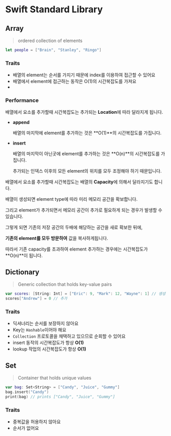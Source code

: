 # Swift Standard Library

## Array

> ordered collection of elements

```swift
let people = ["Brain", "Stanley", "Ringo"]
```

### Traits

- 배열의 element는 순서를 가지기 때문에 index를 이용하여 접근할 수 있어요
- 배열에서 element에 접근하는 동작은 O(1)의 시간복잡도를 가져요
- 

### Performance

배열에서 요소를 추가할때 시간복잡도는 추가되는 **Location**에 따라 달라지게 됩니다.

- **append**

    배열의 마지막에 element를 추가하는 것은 **O(1)**의 시간복잡도를 가집니다.

- **insert**

    배열의 마지막이 아닌곳에 element를 추가하는 것은 **O(n)**의 시간복잡도를 가집니다.

    추가되는 인덱스 이후의 모든 element의 위치를 모두 조정해야 하기 때문입니다.

배열에서 요소를 추가할때 시간복잡도는 배열의 **Capacity**에 의해서 달라지기도 합니다.

배열이 생성되면 element type에 따라 미리 메모리 공간을 확보합니다.

그리고 element가 추가되면서 메모리 공간이 추가로 필요하게 되는 경우가 발생할 수 있습니다.

그렇게 되면 기존의 저장 공간의 두배에 해당하는 공간을 새로 확보한 뒤에,

**기존의 element를 모두 방문하여** 값을 복사하게됩니다.

따라서 기존 capacity를 초과하여 element 추가하는 경우에는 시간복잡도가 **O(n)**이 됩니다.

## Dictionary

> Generic collection that holds key-value pairs

```swift
var scores: [String: Int] = ["Eric": 9, "Mark": 12, "Wayne": 1] // 생성
scores["Andrew"] = 0 // 추가
```

### Traits

- 딕셔너리는 순서를 보장하지 않아요
- Key는 `Hashable`이어야 해요
- `Collection` 프로토콜을 채택하고 있으므로 순회할 수 있어요
- insert 동작의 시간복잡도가 항상 **O(1)**
- lookup 작업의 시간복잡도가 항상 **O(1)**

## Set

> Container that holds unique values

```swift
var bag: Set<String> = ["Candy", "Juice", "Gummy"]
bag.insert("Candy")
print(bag) // prints ["Candy", "Juice", "Gummy"]
```

### Traits

- 중복값을 허용하지 않아요
- 순서가 없어요